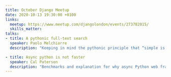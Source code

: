 ```yaml
---
title: October Django Meetup
date: 2020-10-13 19:30:00 +0100
links:
  meetup: https://www.meetup.com/djangolondon/events/273782015/
  skills_matter: 
talks:
- title: A pythonic full-text search
  speaker: Paolo Melchiorre
  description: "Keeping in mind the pythonic principle that “simple is better than complex” we will see how to implement full-text search in a web service using only Django and PostgreSQL and we will analyse the advantages of this solution compared to more complex solutions based on dedicated search engines.<br>About Paolo: I'm a Python developer who contributes to the Django project and gives talks at tech conferences. I've been a GNU/Linux user since 2000 and I use and promote Free Software. I have a degree in Computer Science and currently I work remotely, in Pescara (Italy), for 20tab as CTO."

- title: Async python is not faster
  speaker: Cal Paterson
  description: "Benchmarks and explanation for why async Python web frameworks aren't faster than sync ones - and why they go a bit wobbly under load.<br>About Cal: I'm a contract Python developer mostly interested in databases and messaging code."
---
```

